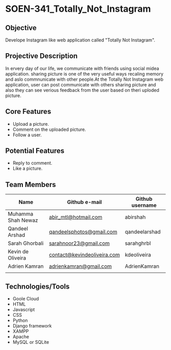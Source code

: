 
# SOEN-341_Totally_Not_Instagram

## Objective 

Develope Instagram like web application called "Totally Not Instagram".

## Projective Description

In ervery day of our life, we communicate with friends using social midea application. sharing picture is one of the very useful
ways recaling memory and aslo commnunicate with other people.At the Totally Not Instagram web application, user can post communicate with 
others sharing picture and also they can see verious feedback from the user based on theri uploded picture.

## Core Features

* Upload a picture.
* Comment on the uploaded picture.
* Follow a user.

## Potential Features

* Reply to comment.
* Like a picture.

## Team Members

| Name                          | Github e-mail                                       | Github username    
|--------------------           |-------------------------------                      |-----------------
|Muhamma Shah Newaz             |abir_mtl@hotmail.com                                 |abirshah
|Qandeel Arshad                 |qandeelsphotos@gmail.com                             |qandeelarshad
|Sarah Ghorbali                 |sarahnoor23@gmail.com                                |sarahghrbl
|Kevin de Oliveira              |contact@kevindeoliveira.com                          |kdeoliveira
|Adrien Kamran                  |adrienkamran@gmail.com                               |AdrienKamran
|                               |                                                     |

## Technologies/Tools

* Goole Cloud
* HTML
* Javascript
* CSS
* Python
* Django framework
* XAMPP
* Apache
* MySQL or SQLite
